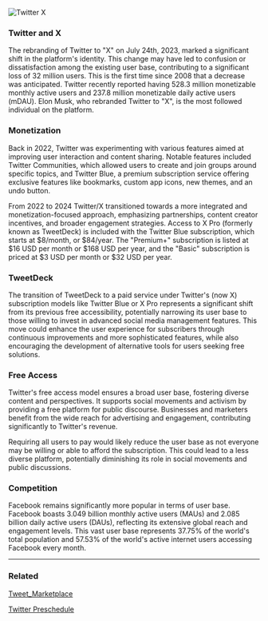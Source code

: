 ![Twitter X](https://github.com/sourceduty/Twitter/assets/123030236/e52fcfdf-cd81-436c-aa4e-e17593820a3c)

### Twitter and X

The rebranding of Twitter to "X" on July 24th, 2023, marked a significant shift in the platform's identity. This change may have led to confusion or dissatisfaction among the existing user base, contributing to a significant loss of 32 million users. This is the first time since 2008 that a decrease was anticipated. Twitter recently reported having 528.3 million monetizable monthly active users and 237.8 million monetizable daily active users (mDAU). Elon Musk, who rebranded Twitter to "X", is the most followed individual on the platform.

### Monetization

Back in 2022, Twitter was experimenting with various features aimed at improving user interaction and content sharing. Notable features included Twitter Communities, which allowed users to create and join groups around specific topics, and Twitter Blue, a premium subscription service offering exclusive features like bookmarks, custom app icons, new themes, and an undo button. 

From 2022 to 2024 Twitter/X transitioned towards a more integrated and monetization-focused approach, emphasizing partnerships, content creator incentives, and broader engagement strategies. Access to X Pro (formerly known as TweetDeck) is included with the Twitter Blue subscription, which starts at $8/month, or $84/year. The "Premium+" subscription is listed at $16 USD per month or $168 USD per year, and the "Basic" subscription is priced at $3 USD per month or $32 USD per year​​​​.

### TweetDeck

The transition of TweetDeck to a paid service under Twitter's (now X) subscription models like Twitter Blue or X Pro represents a significant shift from its previous free accessibility, potentially narrowing its user base to those willing to invest in advanced social media management features. This move could enhance the user experience for subscribers through continuous improvements and more sophisticated features, while also encouraging the development of alternative tools for users seeking free solutions. 

### Free Access

Twitter's free access model ensures a broad user base, fostering diverse content and perspectives. It supports social movements and activism by providing a free platform for public discourse. Businesses and marketers benefit from the wide reach for advertising and engagement, contributing significantly to Twitter's revenue.

Requiring all users to pay would likely reduce the user base as not everyone may be willing or able to afford the subscription. This could lead to a less diverse platform, potentially diminishing its role in social movements and public discussions. 

### Competition

Facebook remains significantly more popular in terms of user base. Facebook boasts 3.049 billion monthly active users (MAUs) and 2.085 billion daily active users (DAUs), reflecting its extensive global reach and engagement levels. This vast user base represents 37.75% of the world's total population and 57.53% of the world's active internet users accessing Facebook every month.

***

### Related

[Tweet_Marketplace](https://github.com/sourceduty/Tweet_Marketplace)

[Twitter Preschedule](https://github.com/sourceduty/Tweet_Prescheduler)
